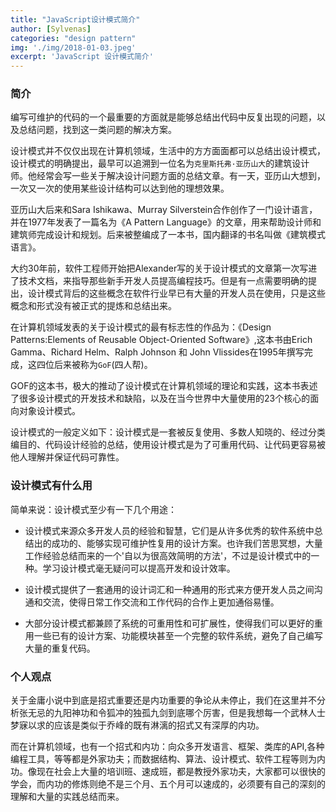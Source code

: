 ```yaml
---
title: "JavaScript设计模式简介"
author: [Sylvenas]
categories: "design pattern"
img: './img/2018-01-03.jpeg'
excerpt: 'JavaScript 设计模式简介'
---
```


### 简介
编写可维护的代码的一个最重要的方面就是能够总结出代码中反复出现的问题，以及总结问题，找到这一类问题的解决方案。

设计模式并不仅仅出现在计算机领域，生活中的方方面面都可以总结出设计模式，设计模式的明确提出，最早可以追溯到一位名为`克里斯托弗·亚历山大`的建筑设计师。他经常会写一些关于解决设计问题方面的总结文章。有一天，亚历山大想到，一次又一次的使用某些设计结构可以达到他的理想效果。

亚历山大后来和Sara Ishikawa、Murray Silverstein合作创作了一门设计语言，并在1977年发表了一篇名为《A Pattern Language》的文章，用来帮助设计师和建筑师完成设计和规划。后来被整编成了一本书，国内翻译的书名叫做《建筑模式语言》。

大约30年前，软件工程师开始把Alexander写的关于设计模式的文章第一次写进了技术文档，来指导那些新手开发人员提高编程技巧。但是有一点需要明确的提出，设计模式背后的这些概念在软件行业早已有大量的开发人员在使用，只是这些概念和形式没有被正式的提炼和总结出来。

在计算机领域发表的关于设计模式的最有标志性的作品为：《Design Patterns:Elements of Reusable Object-Oriented Software》,这本书由Erich Gamma、Richard Helm、Ralph Johnson 和 John Vlissides在1995年撰写完成，这四位后来被称为`GoF`(四人帮)。

GOF的这本书，极大的推动了设计模式在计算机领域的理论和实践，这本书表述了很多设计模式的开发技术和缺陷，以及在当今世界中大量使用的23个核心的面向对象设计模式。

设计模式的一般定义如下：设计模式是一套被反复使用、多数人知晓的、经过分类编目的、代码设计经验的总结，使用设计模式是为了可重用代码、让代码更容易被他人理解并保证代码可靠性。

### 设计模式有什么用

简单来说：设计模式至少有一下几个用途：
* 设计模式来源众多开发人员的经验和智慧，它们是从许多优秀的软件系统中总结出的成功的、能够实现可维护性复用的设计方案。也许我们苦思冥想，大量工作经验总结而来的一个'自以为很高效简明的方法'，不过是设计模式中的一种。学习设计模式毫无疑问可以提高开发和设计效率。

* 设计模式提供了一套通用的设计词汇和一种通用的形式来方便开发人员之间沟通和交流，使得日常工作交流和工作代码的合作上更加通俗易懂。

* 大部分设计模式都兼顾了系统的可重用性和可扩展性，使得我们可以更好的重用一些已有的设计方案、功能模块甚至一个完整的软件系统，避免了自己编写大量的重复代码。

### 个人观点
关于金庸小说中到底是招式重要还是内功重要的争论从未停止，我们在这里并不分析张无忌的九阳神功和令狐冲的独孤九剑到底哪个厉害，但是我想每一个武林人士梦寐以求的应该是类似于乔峰的既有淋漓的招式又有深厚的内功。

而在计算机领域，也有一个招式和内功：向众多开发语言、框架、类库的API,各种编程工具，等等都是外家功夫；而数据结构、算法、设计模式、软件工程等则为内功。像现在社会上大量的培训班、速成班，都是教授外家功夫，大家都可以很快的学会，而内功的修炼则绝不是三个月、五个月可以速成的，必须要有自己的深刻的理解和大量的实践总结而来。
